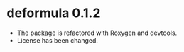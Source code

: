 # deformula 0.1.2

* The package is refactored with Roxygen and devtools.
* License has been changed.


